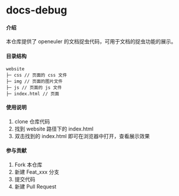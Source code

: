 # docs-debug

#### 介绍

本仓库提供了 openeuler 的文档捉虫代码，可用于文档的捉虫功能的展示。

#### 目录结构
```
website
├─ css // 页面的 css 文件
├─ img // 页面的图片文件
├─ js // 页面的 js 文件
├─ index.html // 页面
```

#### 使用说明

1.  clone 仓库代码
2.  找到 website 路径下的 index.html
3.  双击找到的 index.html 即可在浏览器中打开，查看展示效果

#### 参与贡献

1.  Fork 本仓库
2.  新建 Feat_xxx 分支
3.  提交代码
4.  新建 Pull Request
